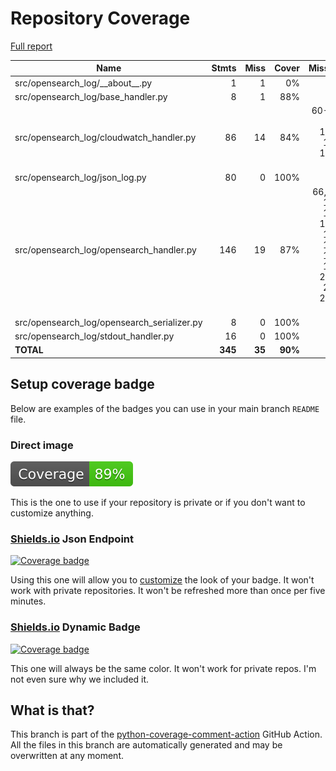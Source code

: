 # Repository Coverage

[Full report](https://htmlpreview.github.io/?https://github.com/andgineer/opensearch-log/blob/python-coverage-comment-action-data/htmlcov/index.html)

| Name                                          |    Stmts |     Miss |   Cover |   Missing |
|---------------------------------------------- | -------: | -------: | ------: | --------: |
| src/opensearch\_log/\_\_about\_\_.py          |        1 |        1 |      0% |         1 |
| src/opensearch\_log/base\_handler.py          |        8 |        1 |     88% |        18 |
| src/opensearch\_log/cloudwatch\_handler.py    |       86 |       14 |     84% |60-64, 86, 116-120, 144-152 |
| src/opensearch\_log/json\_log.py              |       80 |        0 |    100% |           |
| src/opensearch\_log/opensearch\_handler.py    |      146 |       19 |     87% |66, 83, 103, 123, 141-142, 156, 171, 187, 233-248, 262-268 |
| src/opensearch\_log/opensearch\_serializer.py |        8 |        0 |    100% |           |
| src/opensearch\_log/stdout\_handler.py        |       16 |        0 |    100% |           |
|                                     **TOTAL** |  **345** |   **35** | **90%** |           |


## Setup coverage badge

Below are examples of the badges you can use in your main branch `README` file.

### Direct image

[![Coverage badge](https://raw.githubusercontent.com/andgineer/opensearch-log/python-coverage-comment-action-data/badge.svg)](https://htmlpreview.github.io/?https://github.com/andgineer/opensearch-log/blob/python-coverage-comment-action-data/htmlcov/index.html)

This is the one to use if your repository is private or if you don't want to customize anything.

### [Shields.io](https://shields.io) Json Endpoint

[![Coverage badge](https://img.shields.io/endpoint?url=https://raw.githubusercontent.com/andgineer/opensearch-log/python-coverage-comment-action-data/endpoint.json)](https://htmlpreview.github.io/?https://github.com/andgineer/opensearch-log/blob/python-coverage-comment-action-data/htmlcov/index.html)

Using this one will allow you to [customize](https://shields.io/endpoint) the look of your badge.
It won't work with private repositories. It won't be refreshed more than once per five minutes.

### [Shields.io](https://shields.io) Dynamic Badge

[![Coverage badge](https://img.shields.io/badge/dynamic/json?color=brightgreen&label=coverage&query=%24.message&url=https%3A%2F%2Fraw.githubusercontent.com%2Fandgineer%2Fopensearch-log%2Fpython-coverage-comment-action-data%2Fendpoint.json)](https://htmlpreview.github.io/?https://github.com/andgineer/opensearch-log/blob/python-coverage-comment-action-data/htmlcov/index.html)

This one will always be the same color. It won't work for private repos. I'm not even sure why we included it.

## What is that?

This branch is part of the
[python-coverage-comment-action](https://github.com/marketplace/actions/python-coverage-comment)
GitHub Action. All the files in this branch are automatically generated and may be
overwritten at any moment.